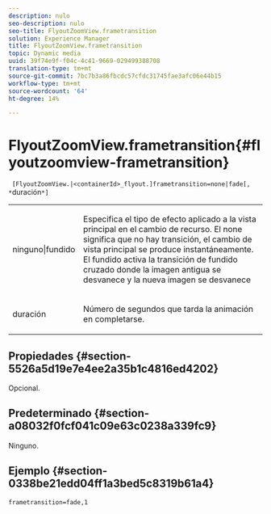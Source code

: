 ```yaml
---
description: nulo
seo-description: nulo
seo-title: FlyoutZoomView.frametransition
solution: Experience Manager
title: FlyoutZoomView.frametransition
topic: Dynamic media
uuid: 39f74e9f-f04c-4c41-9669-029499388708
translation-type: tm+mt
source-git-commit: 7bc7b3a86fbcdc57cfdc31745fae3afc06e44b15
workflow-type: tm+mt
source-wordcount: '64'
ht-degree: 14%

---
```



# FlyoutZoomView.frametransition{#flyoutzoomview-frametransition}

` [FlyoutZoomView.|<containerId>_flyout.]frametransition=none|fade[, *`duración`*]`

<table id="table_FC34B37AACFB4E92A37E1D2D93D5F0D2"> 
 <tbody> 
  <tr> 
   <td colname="col1"> <p> <span class="codeph"> ninguno|fundido</span> </p> </td> 
   <td colname="col2"> <p> Especifica el tipo de efecto aplicado a la vista principal en el cambio de recurso. El <span class="codeph"> none</span> significa que no hay transición, el cambio de vista principal se produce instantáneamente. El <span class="codeph"> fundido</span> activa la transición de fundido cruzado donde la imagen antigua se desvanece y la nueva imagen se desvanece </p> </td> 
  </tr> 
  <tr> 
   <td colname="col1"> <p><span class="codeph"><span class="varname"> duración</span></span> </p> </td> 
   <td colname="col2"> <p> Número de segundos que tarda la animación en completarse. </p> </td> 
  </tr> 
 </tbody> 
</table>

## Propiedades {#section-5526a5d19e7e4ee2a35b1c4816ed4202}

Opcional.

## Predeterminado {#section-a08032f0fcf041c09e63c0238a339fc9}

Ninguno.

## Ejemplo {#section-0338be21edd04ff1a3bed5c8319b61a4}

`frametransition=fade,1`
